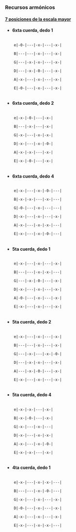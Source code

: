 ### Recursos armónicos

#### <ins>7 posiciones de la escala mayor</ins><br>

- #### 6xta cuerda, dedo 1
<pre><code>
    e|-0-|---|-x-|---|-x-|<br>
    B|---|---|-x-|---|-x-|<br>
    G|---|-x-|-x-|---|-x-|<br>
    D|---|-x-|-0-|---|-x-|<br>
    A|-x-|---|-x-|---|-x-|<br>
    E|-0-|---|-x-|---|-x-|
    </code></pre>
- #### 6xta cuerda, dedo 2
<pre><code>
    e|-x-|-0-|---|-x-|<br>
    B|---|-x-|---|-x-|<br>
    G|-x-|---|-x-|-x-|<br>
    D|-x-|---|-x-|-0-|<br>
    A|-x-|-x-|---|-x-|<br>
    E|-x-|-0-|---|-x-|
    </code></pre>
- #### 6xta cuerda, dedo 4
<pre><code>
    e|-x-|---|-x-|-0-|---|<br>
    B|-x-|-x-|---|-x-|---|<br>
    G|-0-|---|-x-|---|---|<br>
    D|-x-|---|-x-|---|-x-|<br>
    A|-x-|---|-x-|-x-|---|<br>
    E|-x-|---|-x-|-0-|---|
    </code></pre>
- #### 5ta cuerda, dedo 1
<pre><code>
    e|-x-|---|-x-|---|-x-|<br>
    B|---|---|-x-|-x-|---|<br>
    G|---|-x-|-0-|---|-x-|<br>
    D|-x-|---|-x-|---|-x-|<br>
    A|-0-|---|-x-|---|-x-|<br>
    E|-x-|---|-x-|---|-x-|
    </code></pre>
- #### 5ta cuerda, dedo 2
<pre><code>
    e|-x-|---|-x-|---|-x-|<br>
    B|---|---|-x-|---|-x-|<br>
    G|---|-x-|---|-x-|-0-|<br>
    D|---|-x-|-x-|---|-x-|<br>
    A|---|-x-|-0-|---|-x-|<br>
    E|-x-|---|-x-|---|-x-|
    </code></pre>
- #### 5ta cuerda, dedo 4
<pre><code>
    e|-x-|-x-|---|-x-|<br>
    B|-x-|-0-|---|-x-|<br>
    G|-x-|---|-x-|---|<br>
    D|-x-|---|-x-|-x-|<br>
    A|-x-|---|-x-|-0-|<br>
    E|-x-|-x-|---|-x-|
    </code></pre>
- #### 4ta cuerda, dedo 1
<pre><code>
    e|-x-|---|-x-|-x-|---|<br>
    B|---|---|-x-|-0-|---|<br>
    G|-x-|---|-x-|---|-x-|<br>
    D|-0-|---|-x-|---|-x-|<br>
    A|-x-|---|-x-|---|-x-|<br>
    E|-x-|---|-x-|-x-|---|
    </code></pre>